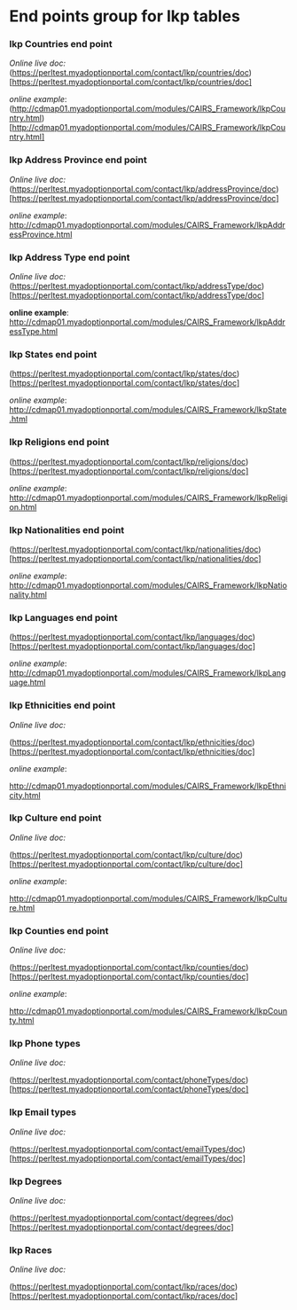 #  End points group for lkp tables

### **lkp Countries end point**

*Online live doc:* (https://perltest.myadoptionportal.com/contact/lkp/countries/doc)[https://perltest.myadoptionportal.com/contact/lkp/countries/doc]

*online example*: (http://cdmap01.myadoptionportal.com/modules/CAIRS_Framework/lkpCountry.html)[http://cdmap01.myadoptionportal.com/modules/CAIRS_Framework/lkpCountry.html]


### **lkp Address Province end point**

*Online live doc:* (https://perltest.myadoptionportal.com/contact/lkp/addressProvince/doc)[https://perltest.myadoptionportal.com/contact/lkp/addressProvince/doc]


*online example*: http://cdmap01.myadoptionportal.com/modules/CAIRS_Framework/lkpAddressProvince.html



### **lkp Address Type end point**

*Online live doc:* (https://perltest.myadoptionportal.com/contact/lkp/addressType/doc)[https://perltest.myadoptionportal.com/contact/lkp/addressType/doc]


**online example**: http://cdmap01.myadoptionportal.com/modules/CAIRS_Framework/lkpAddressType.html



### **lkp States end point**

(https://perltest.myadoptionportal.com/contact/lkp/states/doc)[https://perltest.myadoptionportal.com/contact/lkp/states/doc]

*online example*: http://cdmap01.myadoptionportal.com/modules/CAIRS_Framework/lkpState.html



### **lkp Religions end point**

(https://perltest.myadoptionportal.com/contact/lkp/religions/doc)[https://perltest.myadoptionportal.com/contact/lkp/religions/doc]

*online example*: http://cdmap01.myadoptionportal.com/modules/CAIRS_Framework/lkpReligion.html


### **lkp Nationalities end point**

(https://perltest.myadoptionportal.com/contact/lkp/nationalities/doc)[https://perltest.myadoptionportal.com/contact/lkp/nationalities/doc]

*online example*: http://cdmap01.myadoptionportal.com/modules/CAIRS_Framework/lkpNationality.html



### **lkp Languages end point**

(https://perltest.myadoptionportal.com/contact/lkp/languages/doc)[https://perltest.myadoptionportal.com/contact/lkp/languages/doc]

*online example*: http://cdmap01.myadoptionportal.com/modules/CAIRS_Framework/lkpLanguage.html



### **lkp Ethnicities end point**

*Online live doc:* 

(https://perltest.myadoptionportal.com/contact/lkp/ethnicities/doc)[https://perltest.myadoptionportal.com/contact/lkp/ethnicities/doc]

*online example*: 

http://cdmap01.myadoptionportal.com/modules/CAIRS_Framework/lkpEthnicity.html



### **lkp Culture end point**

*Online live doc:* 

(https://perltest.myadoptionportal.com/contact/lkp/culture/doc)[https://perltest.myadoptionportal.com/contact/lkp/culture/doc]

*online example*: 

http://cdmap01.myadoptionportal.com/modules/CAIRS_Framework/lkpCulture.html



### **lkp Counties end point**

*Online live doc:* 

(https://perltest.myadoptionportal.com/contact/lkp/counties/doc)[https://perltest.myadoptionportal.com/contact/lkp/counties/doc]

*online example*: 

http://cdmap01.myadoptionportal.com/modules/CAIRS_Framework/lkpCounty.html


### **lkp Phone types**

*Online live doc:* 

(https://perltest.myadoptionportal.com/contact/phoneTypes/doc)[https://perltest.myadoptionportal.com/contact/phoneTypes/doc]


### **lkp Email types**

*Online live doc:* 

(https://perltest.myadoptionportal.com/contact/emailTypes/doc)[https://perltest.myadoptionportal.com/contact/emailTypes/doc]


### **lkp Degrees**

*Online live doc:* 

(https://perltest.myadoptionportal.com/contact/degrees/doc)[https://perltest.myadoptionportal.com/contact/degrees/doc]


### **lkp Races**

*Online live doc:* 

(https://perltest.myadoptionportal.com/contact/lkp/races/doc)[https://perltest.myadoptionportal.com/contact/lkp/races/doc]
